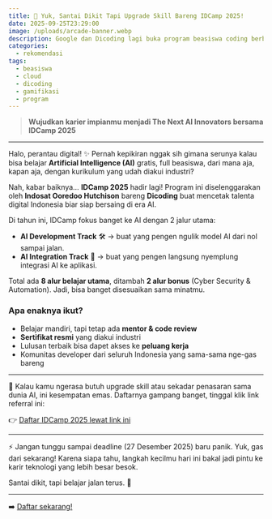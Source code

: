 ```yaml
---
title: 🚀 Yuk, Santai Dikit Tapi Upgrade Skill Bareng IDCamp 2025!
date: 2025-09-25T23:29:00
image: /uploads/arcade-banner.webp
description: Google dan Dicoding lagi buka program beasiswa coding berbasis gamifikasi bernama Arcade Facilitator 2025. Belajar cloud, dapet badge, kumpulin poin, terus tukerin hadiah? Gaskeun!
categories:
  - rekomendasi
tags:
  - beasiswa
  - cloud
  - dicoding
  - gamifikasi
  - program
---
```

> **Wujudkan karier impianmu menjadi The Next AI Innovators bersama IDCamp 2025**

---

Halo, perantau digital! ✨
Pernah kepikiran nggak sih gimana serunya kalau bisa belajar **Artificial Intelligence (AI)** gratis, full beasiswa, dari mana aja, kapan aja, dengan kurikulum yang udah diakui industri?

Nah, kabar baiknya… **IDCamp 2025** hadir lagi!
Program ini diselenggarakan oleh **Indosat Ooredoo Hutchison** bareng **Dicoding** buat mencetak talenta digital Indonesia biar siap bersaing di era AI.

Di tahun ini, IDCamp fokus banget ke AI dengan 2 jalur utama:

- **AI Development Track** 🛠️ → buat yang pengen ngulik model AI dari nol sampai jalan.
- **AI Integration Track** 🔗 → buat yang pengen langsung nyemplung integrasi AI ke aplikasi.

Total ada **8 alur belajar utama**, ditambah **2 alur bonus** (Cyber Security & Automation). Jadi, bisa banget disesuaikan sama minatmu.

### Apa enaknya ikut?

- Belajar mandiri, tapi tetap ada **mentor & code review**
- **Sertifikat resmi** yang diakui industri
- Lulusan terbaik bisa dapet akses ke **peluang kerja**
- Komunitas developer dari seluruh Indonesia yang sama-sama nge-gas bareng

---

🎯 Kalau kamu ngerasa butuh upgrade skill atau sekadar penasaran sama dunia AI, ini kesempatan emas.
Daftarnya gampang banget, tinggal klik link referral ini:

👉 [Daftar IDCamp 2025 lewat link ini](https://idcamp.ioh.co.id/login?referrer_id=4930507)

---

⚡ Jangan tunggu sampai deadline (27 Desember 2025) baru panik. Yuk, gas dari sekarang!
Karena siapa tahu, langkah kecilmu hari ini bakal jadi pintu ke karir teknologi yang lebih besar besok.

Santai dikit, tapi belajar jalan terus. 🚀

---

➡️ [Daftar sekarang!](https://idcamp.ioh.co.id/login?referrer_id=4930507)
